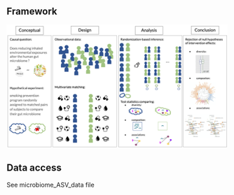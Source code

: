 Framework
---------

![Image of Graphical abstract](misc/Fig1_graphical_abstract.png)

Data access
-----------

See microbiome\_ASV\_data file
